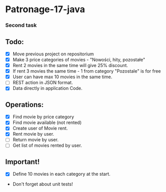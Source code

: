 # Patronage-17-java
### Second task

## Todo:
- [x] Move previous project on repositorium
- [x] Make 3 price categories of movies - "Nowości, hity, pozostałe"
- [x] Rent 2 movies in the same time will give 25% discount.
- [x] If rent 3 movies the same time - 1 from category "Pozostale" is for free
- [x] User can have max 10 movies in the same time.
- [ ] REST action in JSON format.
- [x] Data directly in application Code.

## Operations:
- [x] Find movie by price category
- [x] Find movie available (not rented)
- [x] Create user of Movie rent.
- [x] Rent movie by user.
- [ ] Return movie by user.
- [ ] Get list of movies rented by user.

## Important!
- [x] Define 10 movies in each category at the start.
- Don't forget about unit tests!
